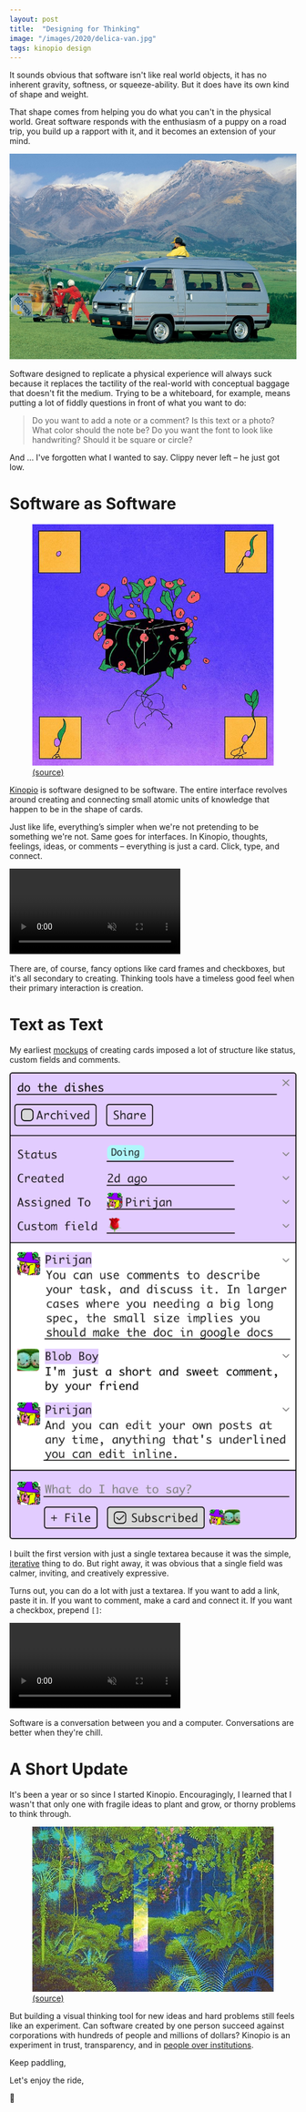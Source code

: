 ```yaml
---
layout: post
title:  "Designing for Thinking"
image: "/images/2020/delica-van.jpg"
tags: kinopio design
---
```


It sounds obvious that software isn't like real world objects, it has no inherent gravity, softness, or squeeze-ability.  But it does have its own kind of shape and weight.

That shape comes from helping you do what you can't in the physical world. Great software responds with the enthusiasm of a puppy on a road trip, you build up a rapport with it, and it becomes an extension of your mind.

<img src="/images/2020/delica-van.jpg" class="large" />

Software designed to replicate a physical experience will always suck because it replaces the tactility of the real-world  with conceptual baggage that doesn't fit the medium. Trying to be a whiteboard, for example, means putting a lot of fiddly questions in front of what you want to do:

> Do you want to add a note or a comment? Is this text or a photo? What color should the note be? Do you want the font to look like handwriting? Should it be square or circle?

And … I've forgotten what I wanted to say. Clippy never left – he just got low.

# Software as Software

<figure>
  <img src="/images/2020/seed-cube.jpg">
  <figcaption>
    <a href="https://www.instagram.com/p/CEEdXiUiMQv">(source)</a>
  </figcaption>
</figure>

[Kinopio](https://kinopio.club) is software designed to be software. The entire interface revolves around creating and connecting small atomic units of knowledge that happen to be in the shape of cards.

Just like life, everything’s simpler when we're not pretending to be something we're not. Same goes for interfaces. In Kinopio, thoughts, feelings, ideas, or comments – everything is just a card. Click, type, and connect.

<p>
	<video autoplay loop muted playsinline class="large">
		<source src="https://kinopio-updates.us-east-1.linodeobjects.com/overview3.mp4">
	</video>
</p>

There are, of course, fancy options like card frames and checkboxes, but it's all secondary to creating. Thinking tools have a timeless good feel when their primary interaction is creation.

# Text as Text

My earliest [mockups](https://www.are.na/kinopio/kinopio-design) of creating cards imposed a lot of structure like status, custom fields and comments.

<img src="/images/2020/card-comments2.png">

I built the first version with just a single textarea because it was the simple, [iterative](http://pketh.org/why-software-is-slow-and-shitty) thing to do. But right away, it was obvious that a single field was calmer, inviting, and creatively expressive.

Turns out, you can do a lot with just a textarea. If you want to add a link, paste it in. If you want to comment, make a card and connect it. If you want a checkbox, prepend `[]`:

<p>
	<video autoplay loop muted playsinline class="">
		<source src="https://help.kinopio.club/assets/posts/card-checkboxes.mp4">
	</video>
</p>

Software is a conversation between you and a computer. Conversations are better when they're chill.

# A Short Update

It's been a year or so since I started Kinopio. Encouragingly, I learned that I wasn't that only one with fragile ideas to plant and grow, or thorny problems to think through.

<figure>
  <img src="/images/2020/hiro-isono.jpg" class="">
  <figcaption>
    <a href="https://www.are.na/block/5787879">(source)</a>
  </figcaption>
</figure>

But building a visual thinking tool for new ideas and hard problems still feels like an experiment. Can software created by one person succeed against corporations with hundreds of people and millions of dollars? Kinopio is an experiment in trust, transparency, and in [people over institutions](https://sariazout.substack.com/p/check-your-pulse-51).

Keep paddling,

Let's enjoy the ride,

🛶
